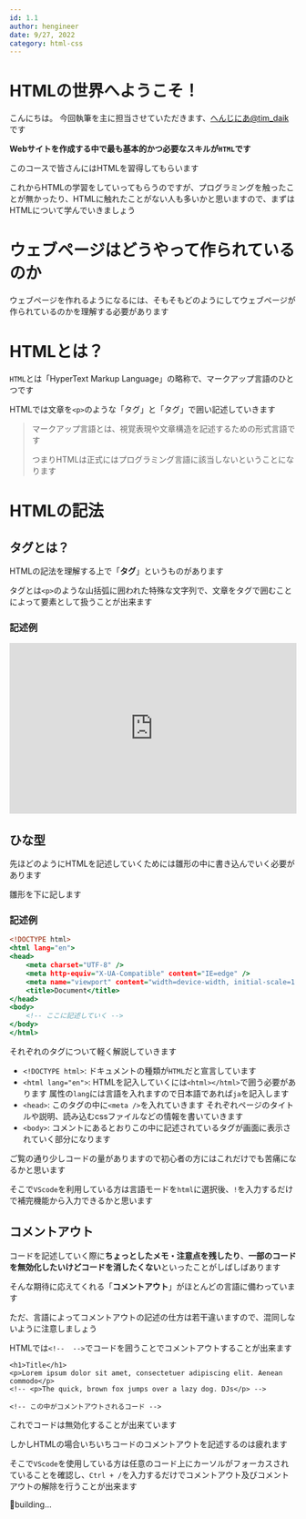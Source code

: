 ```yaml
---
id: 1.1
author: hengineer
date: 9/27, 2022
category: html-css
---
```



# HTMLの世界へようこそ！

こんにちは。 今回執筆を主に担当させていただきます、[へんじにあ@tim_daik](https://twitter.com/tim_daik)です

**Webサイトを作成する中で最も基本的かつ必要なスキルが`HTML`です**

このコースで皆さんにはHTMLを習得してもらいます

これからHTMLの学習をしていってもらうのですが、プログラミングを触ったことが無かったり、HTMLに触れたことがない人も多いかと思いますので、まずはHTMLについて学んでいきましょう

# ウェブページはどうやって作られているのか

ウェブページを作れるようになるには、そもそもどのようにしてウェブページが作られているのかを理解する必要があります



# HTMLとは？

`HTML`とは「HyperText Markup Language」の略称で、マークアップ言語のひとつです

HTMLでは文章を`<p>`のような「タグ」と「タグ」で囲い記述していきます

>マークアップ言語とは、視覚表現や文章構造を記述するための形式言語です
>
>つまりHTMLは正式にはプログラミング言語に該当しないということになります

# HTMLの記法

## タグとは？

HTMLの記法を理解する上で「**タグ**」というものがあります

タグとは`<p>`のような山括弧に囲われた特殊な文字列で、文章をタグで囲むことによって要素として扱うことが出来ます

### 記述例


<iframe height="300" style="width: 100%;" scrolling="no" title="dojo-html-1-1" src="https://codepen.io/hengineer/embed/PoaeXZo?default-tab=html%2Cresult" frameborder="no" loading="lazy">
  See the Pen <a href="https://codepen.io/hengineer/pen/PoaeXZo">
  dojo-html-1-1</a> by hengineer (<a href="https://codepen.io/hengineer">@hengineer</a>)
  on <a href="https://codepen.io">CodePen</a>.
</iframe>

## ひな型

先ほどのようにHTMLを記述していくためには雛形の中に書き込んでいく必要があります

雛形を下に記します

### 記述例


```html:template.html
<!DOCTYPE html>
<html lang="en">
<head>
    <meta charset="UTF-8" />
    <meta http-equiv="X-UA-Compatible" content="IE=edge" />
    <meta name="viewport" content="width=device-width, initial-scale=1.0" />
    <title>Document</title>
</head>
<body>
    <!-- ここに記述していく -->
</body>
</html>
```

それぞれのタグについて軽く解説していきます

- `<!DOCTYPE html>`: ドキュメントの種類が`HTML`だと宣言しています
- `<html lang="en">`: HTMLを記入していくには`<html></html>`で囲う必要があります 属性の`lang`には言語を入れますので日本語であれば`ja`を記入します
- `<head>`: このタグの中に`<meta />`を入れていきます それぞれページのタイトルや説明、読み込むcssファイルなどの情報を書いていきます
- `<body>`: コメントにあるとおりこの中に記述されているタグが画面に表示されていく部分になります

ご覧の通り少しコードの量がありますので初心者の方にはこれだけでも苦痛になるかと思います

そこで`VScode`を利用している方は言語モードを`html`に選択後、`!`を入力するだけで補完機能から入力できるかと思います

## コメントアウト

コードを記述していく際に**ちょっとしたメモ・注意点を残したり**、**一部のコードを無効化したいけどコードを消したくない**といったことがしばしばあります

そんな期待に応えてくれる「**コメントアウト**」がほとんどの言語に備わっています

ただ、言語によってコメントアウトの記述の仕方は若干違いますので、混同しないように注意しましょう

HTMLでは`<!--  -->`でコードを囲うことでコメントアウトすることが出来ます

```html:html
<h1>Title</h1>
<p>Lorem ipsum dolor sit amet, consectetuer adipiscing elit. Aenean commodo</p>
<!-- <p>The quick, brown fox jumps over a lazy dog. DJs</p> -->

<!-- この中がコメントアウトされるコード -->
```

これでコードは無効化することが出来ています

しかしHTMLの場合いちいちコードのコメントアウトを記述するのは疲れます

そこで`VScode`を使用している方は任意のコード上にカーソルがフォーカスされていることを確認し、`Ctrl + /`を入力するだけでコメントアウト及びコメントアウトの解除を行うことが出来ます

🚧building...
